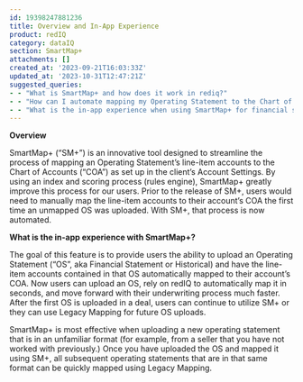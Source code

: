 ```yaml
---
id: 19398247881236
title: Overview and In-App Experience
product: redIQ
category: dataIQ
section: SmartMap+
attachments: []
created_at: '2023-09-21T16:03:33Z'
updated_at: '2023-10-31T12:47:21Z'
suggested_queries:
- - "What is SmartMap+ and how does it work in rediq?"
- - "How can I automate mapping my Operating Statement to the Chart of Accounts?"
- - "What is the in-app experience when using SmartMap+ for financial statements?"
---
```

**Overview**

SmartMap+ (“SM+”) is an innovative tool designed to streamline the process of mapping an Operating Statement’s line-item accounts to the Chart of Accounts (“COA”) as set up in the client’s Account Settings. By using an index and scoring process (rules engine), SmartMap+ greatly improve this process for our users. Prior to the release of SM+, users would need to manually map the line-item accounts to their account’s COA the first time an unmapped OS was uploaded. With SM+, that process is now automated.

**What is the in-app experience with SmartMap+?**

The goal of this feature is to provide users the ability to upload an Operating Statement (“OS”, aka Financial Statement or Historical) and have the line-item accounts contained in that OS automatically mapped to their account’s COA. Now users can upload an OS, rely on redIQ to automatically map it in seconds, and move forward with their underwriting process much faster. After the first OS is uploaded in a deal, users can continue to utilize SM+ or they can use Legacy Mapping for future OS uploads.

SmartMap+ is most effective when uploading a new operating statement that is in an unfamiliar format (for example, from a seller that you have not worked with previously.) Once you have uploaded the OS and mapped it using SM+, all subsequent operating statements that are in that same format can be quickly mapped using Legacy Mapping.